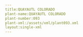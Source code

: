 ```yaml
---
title:QUAYAUTL COLORADO
plant-name:QUAYAUTL COLORADO
plant-number:093
plant-xml:/assets/xml/plant093.xml
layout:single-xml
---
```

